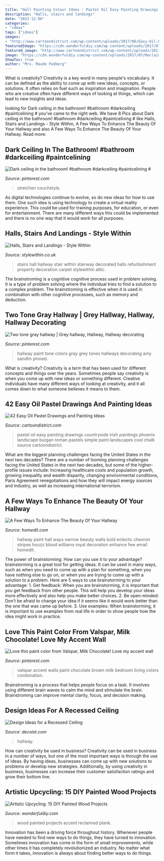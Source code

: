 ```yaml
---
title: "Hall Painting Colour Ideas : Pastel Oil Easy Painting Drawings Countryside Irish Paintings Phoenix Landscape Burgan Roman Pastels Simple Paint Landscapes Cool Chalk Source Cartoondistrict"
description: "Halls, stairs and landings"
date: "2022-12-06"
categories:
- "ideas"
tags: ["ideas"]
images:
- "http://www.cartoondistrict.com/wp-content/uploads/2017/06/Easy-Oil-Pastel-Drawings-and-Painting-Ideas2.jpg"
featuredImage: "https://cdn.wonderfuldiy.com/wp-content/uploads/2017/07/Reclaimed-wood-plank-accent-wall.jpg"
featured_image: "http://www.cartoondistrict.com/wp-content/uploads/2017/06/Easy-Oil-Pastel-Drawings-and-Painting-Ideas2.jpg"
image: "https://cdn.wonderfuldiy.com/wp-content/uploads/2017/07/Reclaimed-wood-plank-accent-wall.jpg"
ShowToc: true
author: "Mrs. Maude Padberg"
---
```



What is creativity?
Creativity is a key word in many people's vocabulary. It can be defined as the ability to come up with new ideas, concepts, or solutions. It often relies on fuel such as inspiration and imagination. People who are creative often have different ways of looking at things, which can lead to new insights and ideas.

	

		
looking for Dark ceiling in the bathroom! #bathroom #darkceiling #paintcelining # you've came to the right web. We have 8 Pics about Dark ceiling in the bathroom! #bathroom #darkceiling #paintcelining # like Halls, Stairs and Landings - Style Within, A Few Ways To Enhance The Beauty Of Your Hallway and also A Few Ways To Enhance The Beauty Of Your Hallway. Read more:
		
    
## Dark Ceiling In The Bathroom! #bathroom #darkceiling #paintcelining #

<img loading=lazy src="https://i.pinimg.com/736x/88/4b/ac/884bac22f642324af0eae3f97a0beed1.jpg" onerror="this.onerror=null;this.src='https://tse4.mm.bing.net/th?id=OIP.2A-hYmypgoJBE-se-rkYJwHaJ3&amp;pid=15.1';" alt="Dark ceiling in the bathroom! #bathroom #darkceiling #paintcelining #">

_Source: pinterest.com_

>streichen couchstyle. 

	

As digital technologies continue to evolve, so do new ideas for how to use them. One such idea is using technology to create a virtual reality experience. This could be used for training purposes, for education, or even for entertainment. There are many different ways this could be implemented and there is no one way that it would work for all purposes.

    
## Halls, Stairs And Landings - Style Within

<img loading=lazy src="https://www.stylewithin.co.uk/wp-content/uploads/2015/01/decorated-hall-and-stairway-603x1071.jpg" onerror="this.onerror=null;this.src='https://tse1.mm.bing.net/th?id=OIP.IDSAq8qIirudvWPrp9bffAHaNJ&amp;pid=15.1';" alt="Halls, Stairs and Landings - Style Within">

_Source: stylewithin.co.uk_

>stairs hall hallway stair within stairway decorated halls refurbishment property decoration carpet stylewithin attic. 

	

The brainstroming is a cognitive cognitive process used in problem solving. It is a type of problem solving where the individual tries to find a solution to a complex problem. The brainstroming is effective when it is used in combination with other cognitive processes, such as memory and deduction.

    
## Two Tone Gray Hallway | Grey Hallway, Hallway, Hallway Decorating

<img loading=lazy src="https://i.pinimg.com/736x/58/b2/b7/58b2b78e44fed763c529417662361181--gray-hallway-two-tones.jpg" onerror="this.onerror=null;this.src='https://tse4.mm.bing.net/th?id=OIP.QeKdr0oIXfJZQZp49XA8DQHaLc&amp;pid=15.1';" alt="Two tone gray hallway | Grey hallway, Hallway, Hallway decorating">

_Source: pinterest.com_

>hallway paint tone colors gray grey tones hallways decorating amy sandlin pinned. 

	

What is creativity?
Creativity is a term that has been used for different concepts and things over the years. Sometimes people say creativity is when you come up with new ideas or something different. Creative individuals have many different ways of looking at creativity, and it all comes down to what someone believes it means to them.

    
## 42 Easy Oil Pastel Drawings And Painting Ideas

<img loading=lazy src="http://www.cartoondistrict.com/wp-content/uploads/2017/06/Easy-Oil-Pastel-Drawings-and-Painting-Ideas2.jpg" onerror="this.onerror=null;this.src='https://tse4.mm.bing.net/th?id=OIP.Mk6e6DNGFb5-vu3nWvO4KAHaLd&amp;pid=15.1';" alt="42 Easy Oil Pastel Drawings and Painting Ideas">

_Source: cartoondistrict.com_

>pastel oil easy painting drawings countryside irish paintings phoenix landscape burgan roman pastels simple paint landscapes cool chalk source cartoondistrict. 

	

What are the biggest planning challenges facing the United States in the next two decades?
There are a number of looming planning challenges facing the United States in the next two decades, but some of the higher-profile issues include: Increasing healthcare costs and population growth, growing inequality and wealth disparity, changing environmental conditions, Paris Agreement renegotiations and how they will impact energy sources and industry, as well as increasing international terrorism.

    
## A Few Ways To Enhance The Beauty Of Your Hallway

<img loading=lazy src="https://cdn.homedit.com/wp-content/uploads/2013/03/bold-hallway-paint.jpg" onerror="this.onerror=null;this.src='https://tse2.mm.bing.net/th?id=OIP.Xb0OTYXTGi-ZWaopFxazqgHaJ4&amp;pid=15.1';" alt="A Few Ways To Enhance The Beauty Of Your Hallway">

_Source: homedit.com_

>hallway paint hall ways narrow beauty walls bold eclectic chevron stripes houzz blood williams royal decoration enhance few email homedit. 

	

The power of brainstorming: How can you use it to your advantage?
brainstorming is a great tool for getting ideas. It can be used in many ways, such as when you need to come up with a plan for something, when you have nothing else to go on, or when you are trying to come up with a solution to a problem. Here are 5 ways to use brainstorming to your advantage: 1. Get feedback: When you are brainstorming, it is important that you get feedback from other people. This will help you develop your ideas more effectively and also help you make better choices. 2. Be open-minded: Don’t be afraid to change your idea if it seems like it would work better than the one that was came up before. 3. Use examples: When brainstorming, it is important to use examples from real life in order to show people how the idea might work in practice. 
    
## Love This Paint Color From Valspar, Milk Chocolate! Love My Accent Wall

<img loading=lazy src="https://i.pinimg.com/736x/07/f4/a7/07f4a7f185ec85a0fae45a9621c6e8bb--valspar-accent-walls.jpg" onerror="this.onerror=null;this.src='https://tse2.mm.bing.net/th?id=OIP.HqofHytKJNddXbYk6gE9EQHaJ6&amp;pid=15.1';" alt="Love this paint color from Valspar, Milk Chocolate! Love my accent wall">

_Source: pinterest.com_

>valspar accent walls paint chocolate brown milk bedroom living colors combination. 

	

Brainstroming is a process that helps people focus on a task. It involves using different brain waves to calm the mind and stimulate the brain. Brainstroming can improve mental clarity, focus, and decision making.

    
## Design Ideas For A Recessed Ceiling

<img loading=lazy src="https://cdn.decoist.com/wp-content/uploads/2015/11/White-hallway-with-a-recessed-ceiling.jpg" onerror="this.onerror=null;this.src='https://tse4.mm.bing.net/th?id=OIP._GzxJBKnWR7762wvgVoZqwHaLI&amp;pid=15.1';" alt="Design Ideas for a Recessed Ceiling">

_Source: decoist.com_

>hallway. 

	

How can creativity be used in business?
Creativity can be used in business in a number of ways, but one of the most important ways is through the use of ideas. By having ideas, businesses can come up with new solutions to problems or develop new strategies. Additionally, by using creativity in business, businesses can increase their customer satisfaction ratings and grow their bottom line.

    
## Artistic Upcycling: 15 DIY Painted Wood Projects

<img loading=lazy src="https://cdn.wonderfuldiy.com/wp-content/uploads/2017/07/Reclaimed-wood-plank-accent-wall.jpg" onerror="this.onerror=null;this.src='https://tse2.mm.bing.net/th?id=OIP.DVOWpLfQaeZPwjDsTBuW0QHaHY&amp;pid=15.1';" alt="Artistic Upcycling: 15 DIY Painted Wood Projects">

_Source: wonderfuldiy.com_

>wood painted projects accent reclaimed plank. 

	

Innovation has been a driving force throughout history. Whenever people have needed to find new ways to do things, they have turned to innovation. Sometimes innovation has come in the form of small improvements, while other times it has completely revolutionized an industry. No matter what form it takes, innovation is always about finding better ways to do things.


